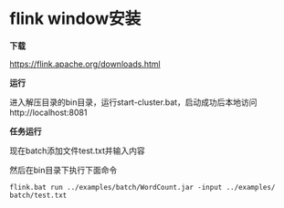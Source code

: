 # flink window安装

**下载**

 https://flink.apache.org/downloads.html 



**运行**

 进入解压目录的bin目录，运行start-cluster.bat，启动成功后本地访问http://localhost:8081 



**任务运行**

现在batch添加文件test.txt并输入内容

然后在bin目录下执行下面命令

```
flink.bat run ../examples/batch/WordCount.jar -input ../examples/
batch/test.txt
```



